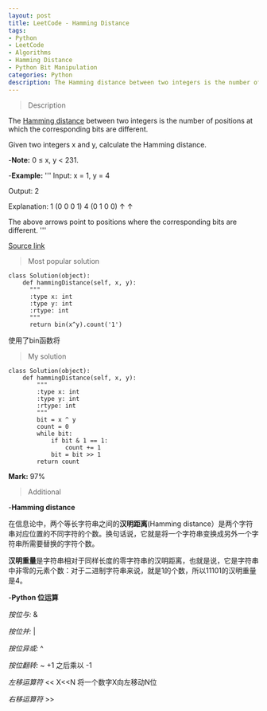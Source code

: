 ```yaml
---
layout: post
title: LeetCode - Hamming Distance
tags:
- Python
- LeetCode
- Algorithms
- Hamming Distance
- Python Bit Manipulation
categories: Python
description: The Hamming distance between two integers is the number of positions at which the corresponding bits are different.Given two integers x and y, calculate the Hamming distance.
---
```


> Description

The [Hamming distance](https://en.wikipedia.org/wiki/Hamming_distance) between two integers is the number of positions at which the corresponding bits are different.

Given two integers x and y, calculate the Hamming distance.

-**Note:**
0 ≤ x, y < 231.

-**Example:**
'''
Input: x = 1, y = 4

Output: 2

Explanation:
1   (0 0 0 1)
4   (0 1 0 0)
       ↑   ↑

The above arrows point to positions where the corresponding bits are different.
'''

[Source link](https://leetcode.com/problems/hamming-distance/#/description)

<!-- more -->
> Most popular solution

```
class Solution(object):
    def hammingDistance(self, x, y):
      """
      :type x: int
      :type y: int
      :rtype: int
      """
      return bin(x^y).count('1')
```
使用了bin函数将


> My solution

```
class Solution(object):
    def hammingDistance(self, x, y):
        """
        :type x: int
        :type y: int
        :rtype: int
        """
        bit = x ^ y
        count = 0
        while bit:
            if bit & 1 == 1:
                count += 1
            bit = bit >> 1
        return count
```

**Mark:** 97%

> Additional

-**Hamming distance**

在信息论中，两个等长字符串之间的**汉明距离**(Hamming distance）是两个字符串对应位置的不同字符的个数。换句话说，它就是将一个字符串变换成另外一个字符串所需要替换的字符个数。

**汉明重量**是字符串相对于同样长度的零字符串的汉明距离，也就是说，它是字符串中非零的元素个数：对于二进制字符串来说，就是1的个数，所以11101的汉明重量是4。

-**Python 位运算**

*按位与:* &

*按位并:* |

*按位异或:* ^

*按位翻转:* ~       +1 之后乘以 -1

*左移运算符* <<      X<<N 将一个数字X向左移动N位

*右移运算符* >>       
